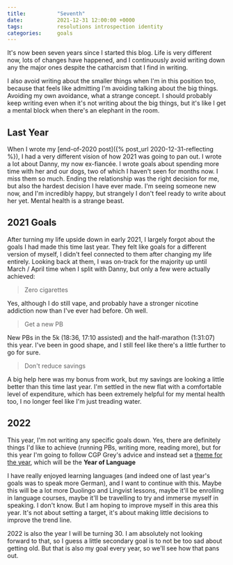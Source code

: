 ```yaml
---
title:          "Seventh"
date:           2021-12-31 12:00:00 +0000
tags:           resolutions introspection identity
categories:     goals
---
```


It's now been seven years since I started this blog. Life is very different now, lots of changes have happened, and I continuously avoid writing down any the major ones despite the catharcism that I find in writing.

<!-- Read More -->

I also avoid writing about the smaller things when I'm in this position too, because that feels like admitting I'm avoiding talking about the big things. Avoiding my own avoidance, what a strange concept. I should probably keep writing even when it's not writing about the big things, but it's like I get a mental block when there's an elephant in the room.

## Last Year

When I wrote my [end-of-2020 post]({% post_url 2020-12-31-reflecting %}), I had a very different vision of how 2021 was going to pan out. I wrote a lot about Danny, my now ex-fiancée. I wrote goals about spending more time with her and our dogs, two of which I haven't seen for months now. I miss them so much. Ending the relationship was the right decision for me, but also the hardest decision I have ever made. I'm seeing someone new now, and I'm incredibly happy, but strangely I don't feel ready to write about her yet. Mental health is a strange beast.


## 2021 Goals

After turning my life upside down in early 2021, I largely forgot about the goals I had made this time last year. They felt like goals for a different version of myself, I didn't feel connected to them after changing my life entirely. Looking back at them, I was on-track for the majority up until March / April time when I split with Danny, but only a few were actually achieved:

> Zero cigarettes

Yes, although I do still vape, and probably have a stronger nicotine addiction now than I've ever had before. Oh well.

> Get a new PB

New PBs in the 5k (18:36, 17:10 assisted) and the half-marathon (1:31:07) this year. I've been in good shape, and I still feel like there's a little further to go for sure.

> Don't reduce savings

A big help here was my bonus from work, but my savings are looking a little better than this time last year. I'm settled in the new flat with a comfortable level of expenditure, which has been extremely helpful for my mental health too, I no longer feel like I'm just treading water.


## 2022

This year, I'm not writing any specific goals down. Yes, there are definitely things I'd like to achieve (running PBs, writing more, reading more), but for this year I'm going to follow CGP Grey's advice and instead set a [theme for the year](https://www.youtube.com/watch?v=NVGuFdX5guE), which will be the **Year of Language**

I have really enjoyed learning languages (and indeed one of last year's goals was to speak more German), and I want to continue with this. Maybe this will be a lot more Duolingo and Lingvist lessons, maybe it'll be enrolling in language courses, maybe it'll be travelling to try and immerse myself in speaking. I don't know. But I am hoping to improve myself in this area this year. It's not about setting a target, it's about making little decisions to improve the trend line.

2022 is also the year I will be turning 30. I am absolutely not looking forward to that, so I guess a little secondary goal is to not be too sad about getting old. But that is also my goal every year, so we'll see how that pans out.
